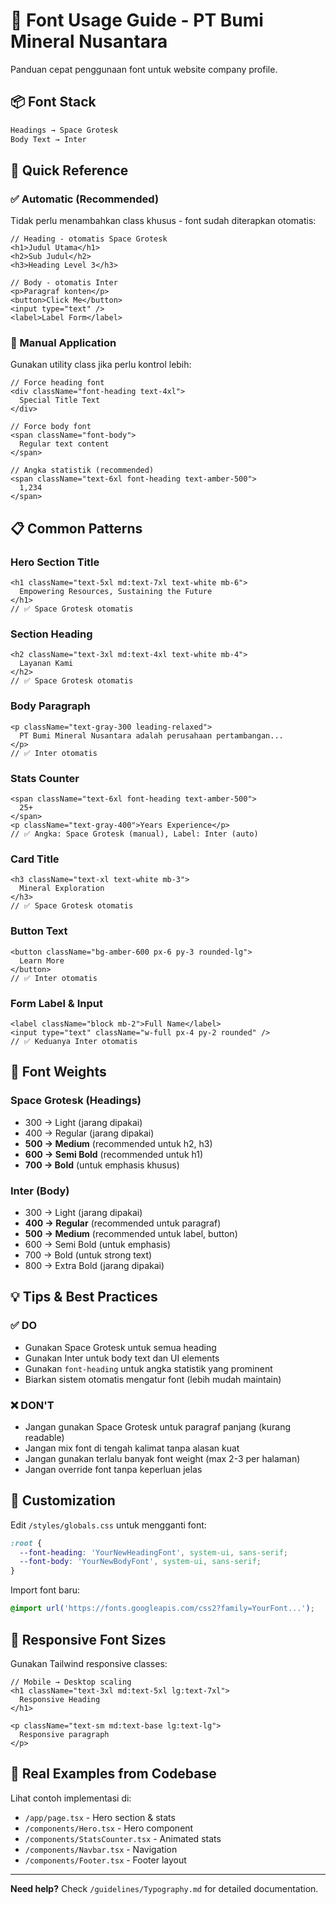 # 🎨 Font Usage Guide - PT Bumi Mineral Nusantara

Panduan cepat penggunaan font untuk website company profile.

## 📦 Font Stack

```css
Headings → Space Grotesk
Body Text → Inter
```

## 🚀 Quick Reference

### ✅ Automatic (Recommended)

Tidak perlu menambahkan class khusus - font sudah diterapkan otomatis:

```tsx
// Heading - otomatis Space Grotesk
<h1>Judul Utama</h1>
<h2>Sub Judul</h2>
<h3>Heading Level 3</h3>

// Body - otomatis Inter
<p>Paragraf konten</p>
<button>Click Me</button>
<input type="text" />
<label>Label Form</label>
```

### 🎯 Manual Application

Gunakan utility class jika perlu kontrol lebih:

```tsx
// Force heading font
<div className="font-heading text-4xl">
  Special Title Text
</div>

// Force body font
<span className="font-body">
  Regular text content
</span>

// Angka statistik (recommended)
<span className="text-6xl font-heading text-amber-500">
  1,234
</span>
```

## 📋 Common Patterns

### Hero Section Title
```tsx
<h1 className="text-5xl md:text-7xl text-white mb-6">
  Empowering Resources, Sustaining the Future
</h1>
// ✅ Space Grotesk otomatis
```

### Section Heading
```tsx
<h2 className="text-3xl md:text-4xl text-white mb-4">
  Layanan Kami
</h2>
// ✅ Space Grotesk otomatis
```

### Body Paragraph
```tsx
<p className="text-gray-300 leading-relaxed">
  PT Bumi Mineral Nusantara adalah perusahaan pertambangan...
</p>
// ✅ Inter otomatis
```

### Stats Counter
```tsx
<span className="text-6xl font-heading text-amber-500">
  25+
</span>
<p className="text-gray-400">Years Experience</p>
// ✅ Angka: Space Grotesk (manual), Label: Inter (auto)
```

### Card Title
```tsx
<h3 className="text-xl text-white mb-3">
  Mineral Exploration
</h3>
// ✅ Space Grotesk otomatis
```

### Button Text
```tsx
<button className="bg-amber-600 px-6 py-3 rounded-lg">
  Learn More
</button>
// ✅ Inter otomatis
```

### Form Label & Input
```tsx
<label className="block mb-2">Full Name</label>
<input type="text" className="w-full px-4 py-2 rounded" />
// ✅ Keduanya Inter otomatis
```

## 🎨 Font Weights

### Space Grotesk (Headings)
- 300 → Light (jarang dipakai)
- 400 → Regular (jarang dipakai)
- **500 → Medium** (recommended untuk h2, h3)
- **600 → Semi Bold** (recommended untuk h1)
- **700 → Bold** (untuk emphasis khusus)

### Inter (Body)
- 300 → Light (jarang dipakai)
- **400 → Regular** (recommended untuk paragraf)
- **500 → Medium** (recommended untuk label, button)
- 600 → Semi Bold (untuk emphasis)
- 700 → Bold (untuk strong text)
- 800 → Extra Bold (jarang dipakai)

## 💡 Tips & Best Practices

### ✅ DO
- Gunakan Space Grotesk untuk semua heading
- Gunakan Inter untuk body text dan UI elements
- Gunakan `font-heading` untuk angka statistik yang prominent
- Biarkan sistem otomatis mengatur font (lebih mudah maintain)

### ❌ DON'T
- Jangan gunakan Space Grotesk untuk paragraf panjang (kurang readable)
- Jangan mix font di tengah kalimat tanpa alasan kuat
- Jangan gunakan terlalu banyak font weight (max 2-3 per halaman)
- Jangan override font tanpa keperluan jelas

## 🔧 Customization

Edit `/styles/globals.css` untuk mengganti font:

```css
:root {
  --font-heading: 'YourNewHeadingFont', system-ui, sans-serif;
  --font-body: 'YourNewBodyFont', system-ui, sans-serif;
}
```

Import font baru:

```css
@import url('https://fonts.googleapis.com/css2?family=YourFont...');
```

## 📱 Responsive Font Sizes

Gunakan Tailwind responsive classes:

```tsx
// Mobile → Desktop scaling
<h1 className="text-3xl md:text-5xl lg:text-7xl">
  Responsive Heading
</h1>

<p className="text-sm md:text-base lg:text-lg">
  Responsive paragraph
</p>
```

## 🎯 Real Examples from Codebase

Lihat contoh implementasi di:
- `/app/page.tsx` - Hero section & stats
- `/components/Hero.tsx` - Hero component
- `/components/StatsCounter.tsx` - Animated stats
- `/components/Navbar.tsx` - Navigation
- `/components/Footer.tsx` - Footer layout

---

**Need help?** Check `/guidelines/Typography.md` for detailed documentation.

